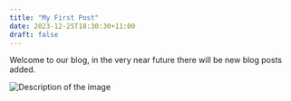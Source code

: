 ```yaml
---
title: "My First Post"
date: 2023-12-25T18:30:30+11:00
draft: false
---
```


Welcome to our blog, in the very near future there will be new blog posts added.

![Description of the image](/images/220px-Logic-gate-and-us.png)
